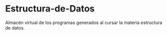 # Estructura-de-Datos
Almacén virtual de los programas generados al cursar la materia estructura de datos.
